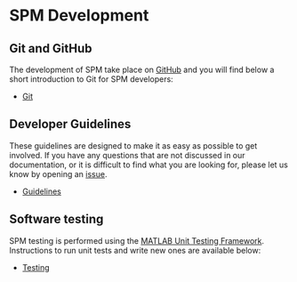 # SPM Development

## Git and GitHub

The development of SPM take place on [GitHub](https://github.com/spm/) and you will find below a short introduction to Git for SPM developers:

* [Git](git/)

## Developer Guidelines

These guidelines are designed to make it as easy as possible to get involved. If you have any questions that are not discussed in our documentation, or it is difficult to find what you are looking for, please let us know by opening an [issue](https://github.com/spm/spm/issues).


* [Guidelines](guidelines/)

## Software testing

SPM testing is performed using the [MATLAB Unit Testing Framework](https://www.mathworks.com/help/matlab/matlab-unit-test-framework.html). Instructions to run unit tests and write new ones are available below:

* [Testing](testing/)
